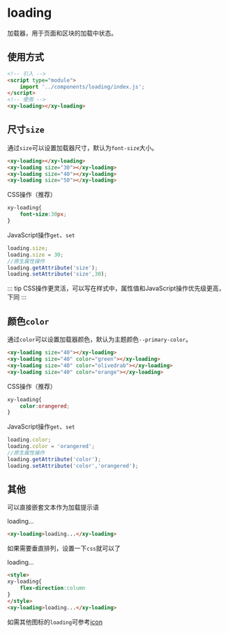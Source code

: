 <script setup>
  import './index.css'
  import '../../components/loading/'
</script>

# loading

加载器，用于页面和区块的加载中状态。

## 使用方式

```html
<!-- 引入 -->
<script type="module">
    import '../components/loading/index.js';
</script>
<!-- 使用 -->
<xy-loading></xy-loading>
```

## 尺寸`size`

通过`size`可以设置加载器尺寸，默认为`font-size`大小。

<div class="wrap">
<xy-loading></xy-loading>
<xy-loading size="30"></xy-loading>
<xy-loading size="40"></xy-loading>
<xy-loading size="50"></xy-loading>
</div>

```html
<xy-loading></xy-loading>
<xy-loading size="30"></xy-loading>
<xy-loading size="40"></xy-loading>
<xy-loading size="50"></xy-loading>
```

CSS操作（推荐）

```css
xy-loading{
    font-size:30px;
}
```

JavaScript操作`get`、`set`

```js
loading.size;
loading.size = 30;
//原生属性操作
loading.getAttribute('size');
loading.setAttribute('size',30);
```

::: tip
CSS操作更灵活，可以写在样式中，属性值和JavaScript操作优先级更高，下同
:::

## 颜色`color`

通过`color`可以设置加载器颜色，默认为主题颜色`--primary-color`。

<div class="wrap">
<xy-loading size="40"></xy-loading>
<xy-loading size="40" color="green"></xy-loading>
<xy-loading size="40" color="olivedrab"></xy-loading>
<xy-loading size="40" color="orange"></xy-loading>
</div>

```html
<xy-loading size="40"></xy-loading>
<xy-loading size="40" color="green"></xy-loading>
<xy-loading size="40" color="olivedrab"></xy-loading>
<xy-loading size="40" color="orange"></xy-loading>
```

CSS操作（推荐）

```css
xy-loading{
    color:orangered;
}
```

JavaScript操作`get`、`set`

```js
loading.color;
loading.color = 'orangered';
//原生属性操作
loading.getAttribute('color');
loading.setAttribute('color','orangered');
```

## 其他

可以直接嵌套文本作为加载提示语

<div class="wrap">
<xy-loading>loading...</xy-loading>
</div>

```html
<xy-loading>loading...</xy-loading>
```

如果需要垂直排列，设置一下`css`就可以了

<div class="wrap">
<xy-loading style="flex-direction:column">loading...</xy-loading>
</div>

```html
<style>
xy-loading{
    flex-direction:column
}
</style>
<xy-loading>loading...</xy-loading>
```

如需其他图标的`loading`可参考[icon](icon?#旋转spin)